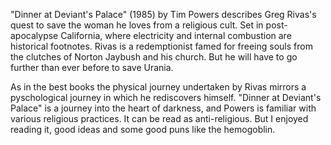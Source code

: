 "Dinner at Deviant's Palace" (1985) by Tim Powers describes Greg Rivas's quest to save the woman he loves from a religious cult. Set in post-apocalypse California, where electricity and internal combustion are historical footnotes. Rivas is a redemptionist famed for freeing souls from the clutches of Norton Jaybush and his church. But he will have to go further than ever before to save Urania.

As in the best books the physical journey undertaken by Rivas mirrors a pyschological journey in which he rediscovers himself. "Dinner at Deviant's Palace" is a journey into the heart of darkness, and Powers is familiar with various religious practices. It can be read as anti-religious. But I enjoyed reading it, good ideas and some good puns like the hemogoblin.
